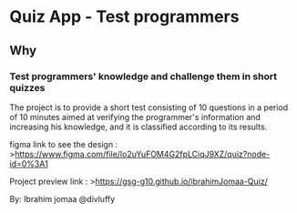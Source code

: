 # Quiz App - Test programmers

## Why
### Test programmers' knowledge and challenge them in short quizzes


The project is to provide a short test consisting of 10 questions 
in a period of 10 minutes aimed at verifying the programmer's information 
and increasing his knowledge, and it is classified according to its results.


figma link to see the design : >https://www.figma.com/file/lo2uYuFOM4G2fpLCiqJ9XZ/quiz?node-id=0%3A1

Project preview link : >https://gsg-g10.github.io/ibrahimJomaa-Quiz/


By: Ibrahim jomaa 
@divluffy

